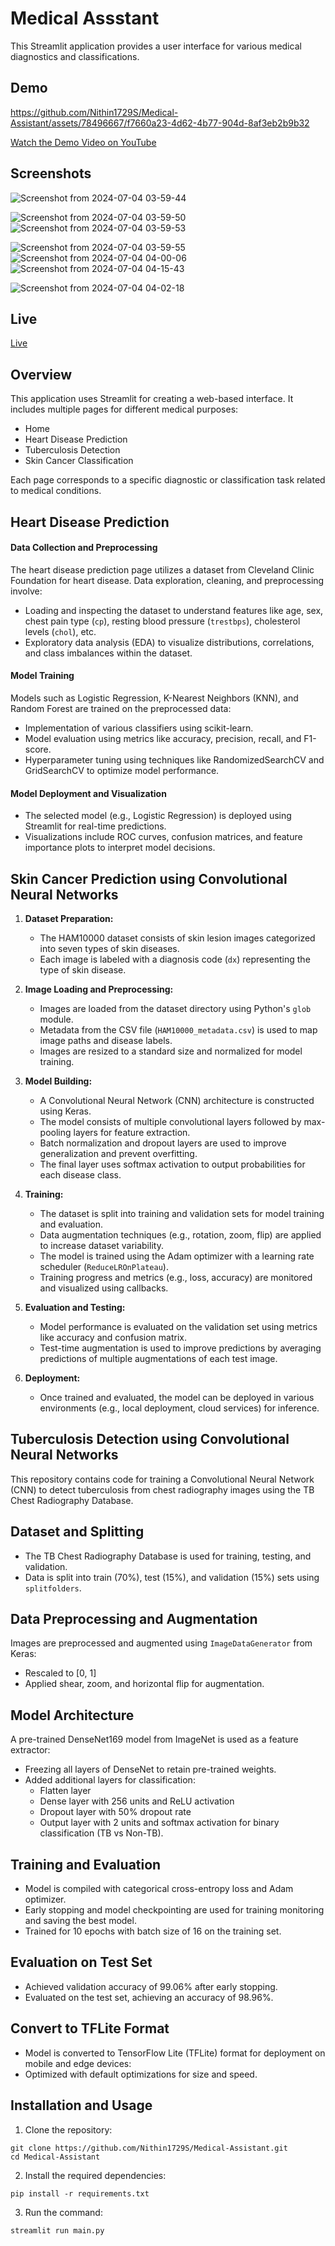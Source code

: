 # Medical Assstant

This Streamlit application provides a user interface for various medical diagnostics and classifications.


## Demo


https://github.com/Nithin1729S/Medical-Assistant/assets/78496667/f7660a23-4d62-4b77-904d-8af3eb2b9b32





[Watch the Demo Video on YouTube](https://youtu.be/b8vmy75NC7w)
## Screenshots

![Screenshot from 2024-07-04 03-59-44](https://github.com/Nithin1729S/Medical-Assistant/assets/78496667/84a2044d-0842-4510-9584-36c9fe046753)

![Screenshot from 2024-07-04 03-59-50](https://github.com/Nithin1729S/Medical-Assistant/assets/78496667/7a4d0c15-68d7-4454-8db0-eb6e0cfd7d4c)
![Screenshot from 2024-07-04 03-59-53](https://github.com/Nithin1729S/Medical-Assistant/assets/78496667/025aa5d0-5cc9-40d2-998f-5f2c521eba7b)


![Screenshot from 2024-07-04 03-59-55](https://github.com/Nithin1729S/Medical-Assistant/assets/78496667/1b8bd03d-8993-4bab-b710-1d5db671e3f0)
![Screenshot from 2024-07-04 04-00-06](https://github.com/Nithin1729S/Medical-Assistant/assets/78496667/f4aaec4e-582f-4c86-be87-2d61fd2545b1)
![Screenshot from 2024-07-04 04-15-43](https://github.com/Nithin1729S/Medical-Assistant/assets/78496667/327d579f-ab2c-4add-b1e9-d4769bc630af)


![Screenshot from 2024-07-04 04-02-18](https://github.com/Nithin1729S/Medical-Assistant/assets/78496667/7d124617-e1c9-4ecf-8691-89be7e9d51fa)



## Live 

[Live](https://nithin1729s-medical-assistant-main-7hyyuw.streamlit.app/)


## Overview

This application uses Streamlit for creating a web-based interface. It includes multiple pages for different medical purposes:
- Home
- Heart Disease Prediction
- Tuberculosis Detection
- Skin Cancer Classification

Each page corresponds to a specific diagnostic or classification task related to medical conditions.

## Heart Disease Prediction

#### Data Collection and Preprocessing

The heart disease prediction page utilizes a dataset from Cleveland Clinic Foundation for heart disease. Data exploration, cleaning, and preprocessing involve:
- Loading and inspecting the dataset to understand features like age, sex, chest pain type (`cp`), resting blood pressure (`trestbps`), cholesterol levels (`chol`), etc.
- Exploratory data analysis (EDA) to visualize distributions, correlations, and class imbalances within the dataset.

#### Model Training

Models such as Logistic Regression, K-Nearest Neighbors (KNN), and Random Forest are trained on the preprocessed data:
- Implementation of various classifiers using scikit-learn.
- Model evaluation using metrics like accuracy, precision, recall, and F1-score.
- Hyperparameter tuning using techniques like RandomizedSearchCV and GridSearchCV to optimize model performance.

#### Model Deployment and Visualization

- The selected model (e.g., Logistic Regression) is deployed using Streamlit for real-time predictions.
- Visualizations include ROC curves, confusion matrices, and feature importance plots to interpret model decisions.


## Skin Cancer Prediction using Convolutional Neural Networks


1. **Dataset Preparation:**
   - The HAM10000 dataset consists of skin lesion images categorized into seven types of skin diseases.
   - Each image is labeled with a diagnosis code (`dx`) representing the type of skin disease.

2. **Image Loading and Preprocessing:**
   - Images are loaded from the dataset directory using Python's `glob` module.
   - Metadata from the CSV file (`HAM10000_metadata.csv`) is used to map image paths and disease labels.
   - Images are resized to a standard size and normalized for model training.

3. **Model Building:**
   - A Convolutional Neural Network (CNN) architecture is constructed using Keras.
   - The model consists of multiple convolutional layers followed by max-pooling layers for feature extraction.
   - Batch normalization and dropout layers are used to improve generalization and prevent overfitting.
   - The final layer uses softmax activation to output probabilities for each disease class.

4. **Training:**
   - The dataset is split into training and validation sets for model training and evaluation.
   - Data augmentation techniques (e.g., rotation, zoom, flip) are applied to increase dataset variability.
   - The model is trained using the Adam optimizer with a learning rate scheduler (`ReduceLROnPlateau`).
   - Training progress and metrics (e.g., loss, accuracy) are monitored and visualized using callbacks.

5. **Evaluation and Testing:**
   - Model performance is evaluated on the validation set using metrics like accuracy and confusion matrix.
   - Test-time augmentation is used to improve predictions by averaging predictions of multiple augmentations of each test image.

6. **Deployment:**
   - Once trained and evaluated, the model can be deployed in various environments (e.g., local deployment, cloud services) for inference.


## Tuberculosis Detection using Convolutional Neural Networks

This repository contains code for training a Convolutional Neural Network (CNN) to detect tuberculosis from chest radiography images using the TB Chest Radiography Database.

## Dataset and Splitting

- The TB Chest Radiography Database is used for training, testing, and validation.
- Data is split into train (70%), test (15%), and validation (15%) sets using `splitfolders`.

## Data Preprocessing and Augmentation

Images are preprocessed and augmented using `ImageDataGenerator` from Keras:
- Rescaled to [0, 1]
- Applied shear, zoom, and horizontal flip for augmentation.

## Model Architecture

A pre-trained DenseNet169 model from ImageNet is used as a feature extractor:
- Freezing all layers of DenseNet to retain pre-trained weights.
- Added additional layers for classification:
  - Flatten layer
  - Dense layer with 256 units and ReLU activation
  - Dropout layer with 50% dropout rate
  - Output layer with 2 units and softmax activation for binary classification (TB vs Non-TB).

## Training and Evaluation

- Model is compiled with categorical cross-entropy loss and Adam optimizer.
- Early stopping and model checkpointing are used for training monitoring and saving the best model.
- Trained for 10 epochs with batch size of 16 on the training set.

## Evaluation on Test Set

- Achieved validation accuracy of 99.06% after early stopping.
- Evaluated on the test set, achieving an accuracy of 98.96%.

## Convert to TFLite Format

- Model is converted to TensorFlow Lite (TFLite) format for deployment on mobile and edge devices:
- Optimized with default optimizations for size and speed.



## Installation and Usage

1. Clone the repository:
```shell
git clone https://github.com/Nithin1729S/Medical-Assistant.git
cd Medical-Assistant
```

2. Install the required dependencies: 
```shell
pip install -r requirements.txt
```

3. Run the command: 
```shell
streamlit run main.py
```



